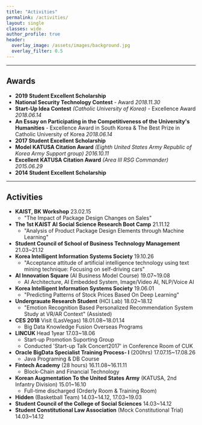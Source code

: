 ```yaml
---  
title: "Activities"
permalink: /activities/
layout: single
classes: wide
author_profile: true
header:
  overlay_image: /assets/images/background.jpg
  overlay_filter: 0.5
---
```



---
## **Awards**

- **2019 Student Excellent Scholarship** 
- **National Security Technology Contest** - Award *2018.11.30*
- **Start-Up Idea Contest** *(Catholic University of Korea)* - Excellence Award *2018.06.14*
- **An Essay on Participating in the Competitiveness of the University's Humanities** - Excellence Award in South Korea & The Best Prize in Catholic University of Korea *2018.06.14*
- **2017 Student Excellent Scholarship** 
- **Model KATUSA Citation Award** *(Eighth United States Army Republic of Korea Army Support group) 2016.10.11*
- **Excellent KATUSA Citation Award** *(Area III RSG Commander) 2015.06.29*
- **2014 Student Excellent Scholarship** 

---
## **Activities**
- **KAIST, BK Workshop** 23.02.15
  - "The Impact of Package Design Changes on Sales"
- **The 1st KAIST AI Social Science Research Boot Camp** 21.11.12
  - "Analysis of Product Package Design Elements through Machine Learning"
- **Student Council of School of Business Technology Management** 21.03~21.12
- **Korea Intelligent Information Systems Society** 19.10.26
  - "Acceptance attitude of artificial intelligence technology using text mining technique: Focusing on self-driving cars"
- **AI Innovation Square** (AI Business Model Course) 19.07~19.08
  - AI Architecture, AI Embedded System, Image/Video AI, NLP/Voice AI
- **Korea Intelligent Information Systems Society** 19.06.01
  - "Predicting Patterns of Stock Prices Based On Deep Learning"
- **Undergrauate Research Student** (HCI Lab) 18.02~18.12
  - "Emotion Recognition Based Personalized Recommendation System Study at VR/AR Context" (Assisted)
- **CES 2018** Visit (LasVegas) 18.01.08~18.01.14
  - Big Data Knowledge Fusion Overseas Programs
- **LINCUK** Head 1year 17.03~18.06
  - Start-up Promotion Suporting Group
  - Conducted 'Start-up Talk Concert2017' in Conference Room of CUK
- **Oracle BigData Specialist Training Process- I** (200hrs) 17.07.15~17.08.26
  - Java Programing & DB Course
- **Fintech Academy** (28 hours) 16.11.08~16.11.11
  - Block-Chain and Financial Technology
- **Korean Augmentation To the United States Army** (KATUSA, 2nd Infantry Division) 15.01~16.10
  - Full-time discharged (Orderly Room & Training Room)
- **Hidden** (Basketball Team)   14.03~14.12, 17.03~19.03
- **Student Council of the College of Social Sciences** 14.03~14.12
- **Student Constitutional Law Association** (Mock Constitutional Trial) 14.03~14.12
  
